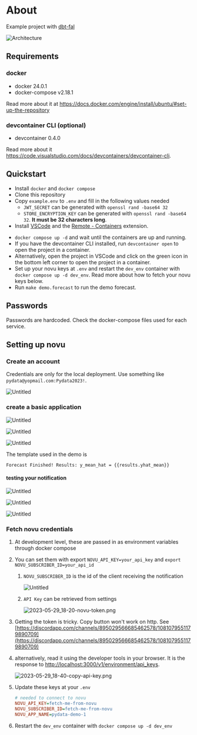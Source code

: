 # About

Example project with [dbt-fal](https://github.com/fal-ai/fal)

![Architecture](assets/img/pydata_architecture.png)

## Requirements

### docker

- docker 24.0.1
- docker-compose v2.18.1

Read more about it at <https://docs.docker.com/engine/install/ubuntu/#set-up-the-repository>

### devcontainer CLI (optional)

- devcontainer 0.4.0

Read more about it <https://code.visualstudio.com/docs/devcontainers/devcontainer-cli>.

## Quickstart

- Install `docker` and `docker compose`
- Clone this repository
- Copy `example.env` to `.env` and fill in the following values needed
  - `JWT_SECRET` can be generated with `openssl rand -base64 32`
  - `STORE_ENCRYPTION_KEY` can be generated with `openssl rand -base64 32`. **It must be 32 characters long**.
  <!-- trunk-ignore(markdownlint/MD013) -->
- Install [VSCode](https://code.visualstudio.com/) and the [Remote - Containers](https://marketplace.visualstudio.com/items?itemName=ms-vscode-remote.remote-containers) extension.
<!-- trunk-ignore(markdownlint/MD013) -->
- `docker compose up -d` and wait until the containers are up and running.
- If you have the devcontainer CLI installed, run `devcontainer open` to open the project in a container.
- Alternatively, open the project in VSCode and click on the green icon in the bottom left corner to open the project in a container.
- Set up your novu keys at `.env` and restart the `dev_env` container with `docker compose up -d dev_env`. Read more about how to fetch your novu keys below.
- Run `make demo.forecast` to run the demo forecast.

## Passwords

Passwords are hardcoded. Check the docker-compose files used for each service.

## Setting up novu

### Create an account

Credentials are only for the local deployment. Use something like `pydata@yopmail.com:Pydata2023!`.

![Untitled](assets/img/Untitled.png)

### create a basic application

![Untitled](assets/img/Untitled%201.png)

![Untitled](assets/img/Untitled%202.png)

![Untitled](assets/img/Untitled%203.png)

The template used in the demo is

```text
Forecast Finished! Results: y_mean_hat = {{results.yhat_mean}}
```

#### testing your notification

![Untitled](assets/img/Untitled%204.png)

![Untitled](assets/img/Untitled%205.png)

![Untitled](assets/img/Untitled%206.png)

### Fetch novu credentials

1. At development level, these are passed in as environment variables through docker compose
2. You can set them with export `NOVU_API_KEY=your_api_key` and `export NOVU_SUBSCRIBER_ID=your_api_id`

   1. `NOVU_SUBSCRIBER_ID` is the id of the client receiving the notification

      ![Untitled](assets/img/Untitled%207.png)

   2. `API Key` can be retrieved from settings

      ![2023-05-29_18-20-novu-token.png](assets/img/2023-05-29_18-20-novu-token.png)

3. Getting the token is tricky. Copy button won't work on http. See [https://discordapp.com/channels/895029566685462578/1081079551179890709](https://discordapp.com/channels/895029566685462578/1081079551179890709)

4. alternatively, read it using the developer tools in your browser. It is the response to <http://localhost:3000/v1/environment/api_keys>.

    ![2023-05-29_18-40-copy-api-key.png](assets/img/2023-05-29_18-40-copy-api-key.png)

5. Update these keys at your `.env`

    ```ini
    # needed to connect to novu
    NOVU_API_KEY=fetch-me-from-novu
    NOVU_SUBSCRIBER_ID=fetch-me-from-novu
    NOVU_APP_NAME=pydata-demo-1
    ```

6. Restart the `dev_env` container with `docker compose up -d dev_env`